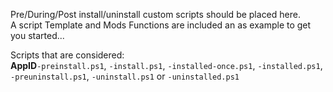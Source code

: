 Pre/During/Post install/uninstall custom scripts should be placed here.  
A script Template and Mods Functions are included an as example to get you started...  

Scripts that are considered:  
**AppID**`-preinstall.ps1`, `-install.ps1`, `-installed-once.ps1`, `-installed.ps1`, `-preuninstall.ps1`, `-uninstall.ps1` or `-uninstalled.ps1`
